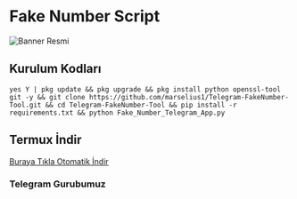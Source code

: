 # Fake Number Script

![Banner Resmi](https://github.com/marselius1/Telegram-FakeNumber-Tool/blob/main/images.png)
## Kurulum Kodları

`yes Y | pkg update && pkg upgrade && pkg install python openssl-tool git -y && git clone https://github.com/marselius1/Telegram-FakeNumber-Tool.git && cd Telegram-FakeNumber-Tool && pip install -r requirements.txt && python Fake_Number_Telegram_App.py`

## Termux İndir 

[Buraya Tıkla Otomatik İndir](https://f-droid.org/repo/com.termux_118.apk)

### Telegram Gurubumuz 

